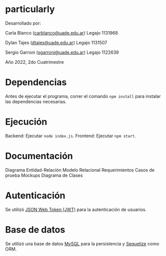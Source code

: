 # particularly

Desarrollado por:

Carla Blanco (carblanco@uade.edu.ar)
Legajo 1131968

Dylan Tajes (dtajes@uade.edu.ar)
Legajo 1131507

Sergio Garroni (sgarroni@uade.edu.ar)
Legajo 1122639


Año 2022, 2do Cuatrimestre

# Dependencias
Antes de ejecutar el programa, correr el comando `npm install` para instalar las dependencias necesarias.

# Ejecución
Backend: Ejecutar `node index.js`.
Frontend: Ejecutar `npm start`.

# Documentación
Diagrama Entidad-Relación
Modelo Relacional
Requerimientos
Casos de prueba
Mockups
Diagrama de Clases

# Autenticación
Se utilizó [JSON Web Token (JWT)](https://jwt.io/introduction) para la autenticación de usuarios.

# Base de datos
Se utilizó una base de datos [MySQL](https://www.mysql.com/) para la persistencia y [Sequelize](https://sequelize.org/) como ORM. 
